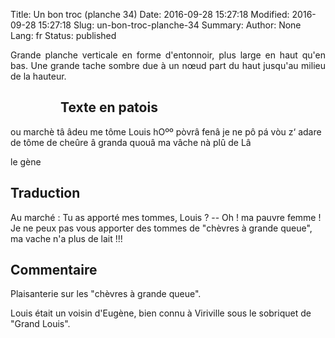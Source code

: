 Title: Un bon troc (planche 34)
Date: 2016-09-28 15:27:18
Modified: 2016-09-28 15:27:18
Slug: un-bon-troc-planche-34
Summary: 
Author: None
Lang: fr
Status: published

<p style="text-align:justify;">Grande planche verticale en forme d'entonnoir, plus large en haut qu'en bas. Une grande tache sombre due à un nœud part du haut jusqu'au milieu de la hauteur. </p>

<figure class="image-block" style="float: left;">
  <img alt="" src="{static}/images/planche_34.png">
  <figcaption style="max-width: 209px"></figcaption>
</figure>


## Texte en patois
ou marchè tâ âdeu me tôme Louis    hOºº  pòvrâ  fenâ  je  ne  pô  pá vòu  z‘ adare  de  tôme  de  cheûre  â  granda  quouâ  ma  vâche  nà  plû  de  Lâ

le gène


## Traduction
Au marché : Tu as apporté mes tommes, Louis ?
--  Oh ! ma pauvre femme ! Je ne peux pas vous apporter des tommes de "chèvres à grande queue", ma vache n'a plus de lait !!!

## Commentaire
Plaisanterie sur les "chèvres à grande queue".

Louis était un voisin d'Eugène, bien connu à Viriville sous le sobriquet de "Grand Louis".

